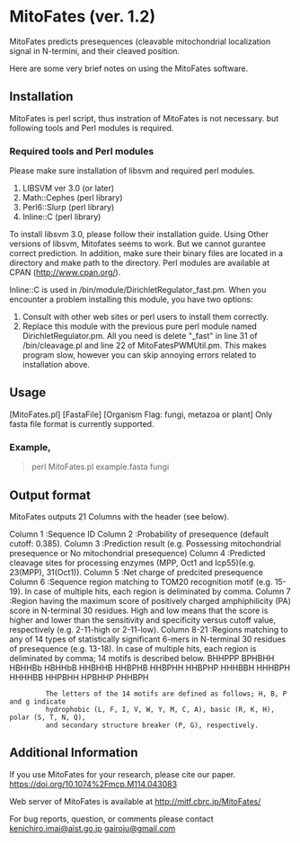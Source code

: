 # MitoFates (ver. 1.2) 

MitoFates predicts presequences (cleavable mitochondrial localization signal 
in N-termini, and their cleaved position.

Here are some very brief notes on using the MitoFates software.

## Installation
MitoFates is perl script, thus instration of MitoFates is not necessary.
but following tools and Perl modules is required.

### Required tools and Perl modules
Please make sure installation of libsvm and required perl modules.
1. LIBSVM ver 3.0 (or later)
2. Math::Cephes (perl library)
3. Perl6::Slurp (perl library)
4. Inline::C    (perl library)

To install libsvm 3.0, please follow their installation guide.
Using Other versions of libsvm, Mitofates seems to work. But we cannot gurantee correct prediction.
In addition, make sure their binary files are located in a directory and make path to the directory.
Perl modules are available at CPAN (http://www.cpan.org/).

Inline::C is used in /bin/module/DirichletRegulator_fast.pm.
When you encounter a problem installing this module, you have two options:

1. Consult with other web sites or perl users to install them correctly.
2. Replace this module with the previous pure perl module named DirichletRegulator.pm.
    All you need is delete "_fast" in line 31 of /bin/cleavage.pl and line 22 of MitoFatesPWMUtil.pm.
    This makes program slow, however you can skip annoying errors related to installation above.

## Usage

[MitoFates.pl] [FastaFile] [Organism Flag: fungi, metazoa or plant]
Only fasta file format is currently supported.

### Example,
> perl MitoFates.pl example.fasta fungi

## Output format
MitoFates outputs 21 Columns with the header (see below).

Column 1    :Sequence ID
Column 2    :Probability of presequence (default cutoff: 0.385).
Column 3    :Prediction result (e.g. Possessing mitochondrial presequence or No mitochondrial presequence)
Column 4    :Predicted cleavage sites for processing enzymes (MPP, Oct1 and Icp55)(e.g. 23(MPP), 31(Oct1)).
Column 5    :Net charge of predcited presequence
Column 6    :Sequence region matching to TOM20 recognition motif (e.g. 15-19).
             In case of multiple hits, each region is deliminated by comma.
Column 7    :Region having the maximum score of positively charged amphiphilicity (PA) score in 
             N-terminal 30 residues. High and low means that the score is higher and lower than 
             the sensitivity and specificity versus cutoff value, respectively (e.g. 2-11-high or 2-11-low).
Column 8-21 :Regions matching to any of 14 types of statistically significant 6-mers in N-terminal 
             30 residues of presequence (e.g. 13-18). In case of multiple hits, each region is 
             deliminated by comma; 14 motifs is described below. 
             BHHPPP
             BPHBHH
             HBHHBb
             HBHHbB
             HHBHHB
             HHBPHB
             HHBPHH
             HHBPHP
             HHHBBH
             HHHBPH
             HHHHBB
             HHPBHH
             HPBHHP
             PHHBPH

             The letters of the 14 motifs are defined as follows; H, B, P and g indicate
             hydrophobic (L, F, I, V, W, Y, M, C, A), basic (R, K, H), polar (S, T, N, Q),
             and secondary structure breaker (P, G), respectively. 

## Additional Information
If you use MitoFates for your research, please cite our paper.
https://doi.org/10.1074%2Fmcp.M114.043083

Web server of MitoFates is available at
http://mitf.cbrc.jp/MitoFates/

For bug reports, question, or comments please contact 
kenichiro.imai@aist.go.jp
gairoju@gmail.com
